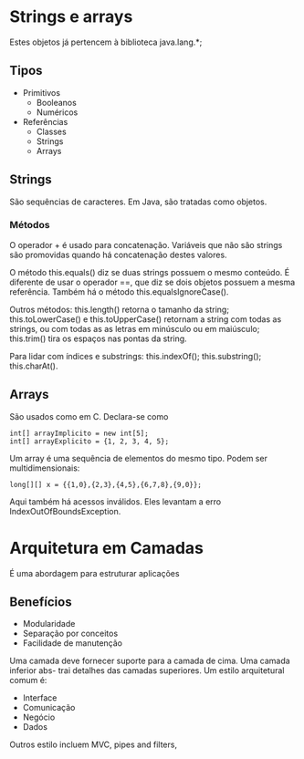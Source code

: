 Strings e arrays
================

Estes objetos já pertencem à biblioteca java.lang.*;

Tipos
-----

+ Primitivos
  + Booleanos
  + Numéricos
+ Referências
  + Classes
  + Strings
  + Arrays

Strings
-------

São sequências de caracteres. Em Java, são tratadas como objetos.

### Métodos

O operador + é usado para concatenação. Variáveis que não são strings são
promovidas quando há concatenação destes valores.

O método this.equals() diz se duas strings possuem o mesmo conteúdo. É diferente
de usar o operador ==, que diz se dois objetos possuem a mesma referência.
Também há o método this.equalsIgnoreCase().

Outros métodos: this.length() retorna o tamanho da string; this.toLowerCase() e
this.toUpperCase() retornam a string com todas as strings, ou com todas as
as letras em minúsculo ou em maiúsculo; this.trim() tira os espaços nas pontas
da string.

Para lidar com índices e substrings: this.indexOf(); this.substring();
this.charAt().

Arrays
------

São usados como em C. Declara-se como

    int[] arrayImplicito = new int[5];
    int[] arrayExplicito = {1, 2, 3, 4, 5};

Um array é uma sequência de elementos do mesmo tipo. Podem ser multidimensionais:

    long[][] x = {{1,0},{2,3},{4,5},{6,7,8},{9,0}};

Aqui também há acessos inválidos. Eles levantam a erro IndexOutOfBoundsException.

Arquitetura em Camadas
======================

É uma abordagem para estruturar aplicações

Benefícios
----------
+ Modularidade
+ Separação por conceitos
+ Facilidade de manutenção

Uma camada deve fornecer suporte para a camada de cima. Uma camada inferior abs-
trai detalhes das camadas superiores. Um estilo arquitetural comum é:

+ Interface
+ Comunicação
+ Negócio
+ Dados

Outros estilo incluem MVC, pipes and filters,

